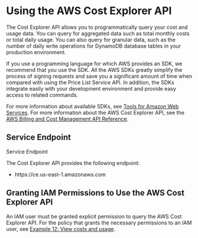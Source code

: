 # Using the AWS Cost Explorer API<a name="cost-explorer-api"></a>

The Cost Explorer API allows you to programmatically query your cost and usage data\. You can query for aggregated data such as total monthly costs or total daily usage\. You can also query for granular data, such as the number of daily write operations for DynamoDB database tables in your production environment\. 

If you use a programming language for which AWS provides an SDK, we recommend that you use the SDK\. All the AWS SDKs greatly simplify the process of signing requests and save you a significant amount of time when compared with using the Price List Service API\. In addition, the SDKs integrate easily with your development environment and provide easy access to related commands\.

For more information about available SDKs, see [Tools for Amazon Web Services](https://aws.amazon.com/tools)\. For more information about the AWS Cost Explorer API, see the [AWS Billing and Cost Management API Reference](http://docs.aws.amazon.com/aws-cost-management/latest/APIReference/)\.

## Service Endpoint<a name="ce-endpoint"></a>

Service Endpoint

The Cost Explorer API provides the following endpoint:
+ https://ce\.us\-east\-1\.amazonaws\.com

## Granting IAM Permissions to Use the AWS Cost Explorer API<a name="ce-iam"></a>

An IAM user must be granted explicit permission to query the AWS Cost Explorer API\. For the policy that grants the necessary permissions to an IAM user, see [Example 12: View costs and usage](billing-permissions-ref.md#example-policy-ce-api)\. 